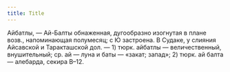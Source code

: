 ```yaml
---
title: Title
---
```


Айбатлы, — Ай-Балты обнаженная, дугообразно изогнутая в плане возв.,
напоминающая полумесяц; с Ю застроена. В Судаке, у слияния Айсавской и
Таракташской дол. — 1) тюрк. айбатлы — величественный, внушительный; ср. ай —
луна и баты — «закат; запад»; 2) тюрк. ай балта — алебарда, секира В–12.
